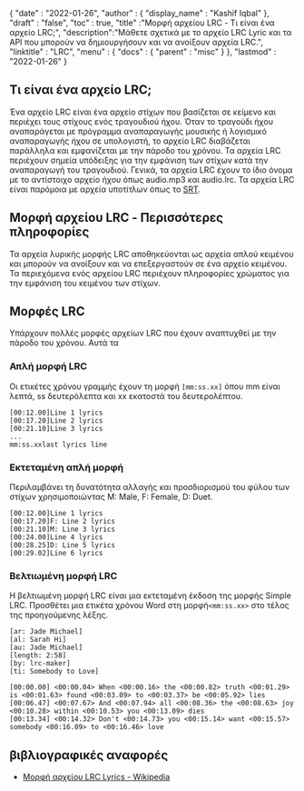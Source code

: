 {
  "date" : "2022-01-26",
  "author" : {
    "display_name" : "Kashif Iqbal"
},
  "draft" : "false",
  "toc" : true,
  "title" :"Μορφή αρχείου LRC - Τι είναι ένα αρχείο LRC;",
  "description":"Μάθετε σχετικά με το αρχείο LRC Lyric και τα API που μπορούν να δημιουργήσουν και να ανοίξουν αρχεία LRC.",
  "linktitle" : "LRC",
  "menu" : {
    "docs" : {
      "parent" : "misc"
}
},
  "lastmod" : "2022-01-26"
}

## Τι είναι ένα αρχείο LRC;

Ένα αρχείο LRC είναι ένα αρχείο στίχων που βασίζεται σε κείμενο και περιέχει τους στίχους ενός τραγουδιού ήχου. Όταν το τραγούδι ήχου αναπαράγεται με πρόγραμμα αναπαραγωγής μουσικής ή λογισμικό αναπαραγωγής ήχου σε υπολογιστή, το αρχείο LRC διαβάζεται παράλληλα και εμφανίζεται με την πάροδο του χρόνου. Τα αρχεία LRC περιέχουν σημεία υπόδειξης για την εμφάνιση των στίχων κατά την αναπαραγωγή του τραγουδιού. Γενικά, τα αρχεία LRC έχουν το ίδιο όνομα με το αντίστοιχο αρχείο ήχου όπως audio.mp3 και audio.lrc. Τα αρχεία LRC είναι παρόμοια με αρχεία υποτίτλων όπως το [SRT](/el/video/srt/).

## Μορφή αρχείου LRC - Περισσότερες πληροφορίες

Τα αρχεία λυρικής μορφής LRC αποθηκεύονται ως αρχεία απλού κειμένου και μπορούν να ανοίξουν και να επεξεργαστούν σε ένα αρχείο κειμένου. Τα περιεχόμενα ενός αρχείου LRC περιέχουν πληροφορίες χρώματος για την εμφάνιση του κειμένου των στίχων.

## Μορφές LRC

Υπάρχουν πολλές μορφές αρχείων LRC που έχουν αναπτυχθεί με την πάροδο του χρόνου. Αυτά τα

### Απλή μορφή LRC

Οι ετικέτες χρόνου γραμμής έχουν τη μορφή `[mm:ss.xx]` όπου mm είναι λεπτά, ss δευτερόλεπτα και xx εκατοστά του δευτερολέπτου.

```
[00:12.00]Line 1 lyrics
[00:17.20]Line 2 lyrics
[00:21.10]Line 3 lyrics
...
mm:ss.xxlast lyrics line
```

### Εκτεταμένη απλή μορφή

Περιλαμβάνει τη δυνατότητα αλλαγής και προσδιορισμού του φύλου των στίχων χρησιμοποιώντας M: Male, F: Female, D: Duet.

```
[00:12.00]Line 1 lyrics
[00:17.20]F: Line 2 lyrics
[00:21.10]M: Line 3 lyrics
[00:24.00]Line 4 lyrics
[00:28.25]D: Line 5 lyrics
[00:29.02]Line 6 lyrics
```
### Βελτιωμένη μορφή LRC

Η βελτιωμένη μορφή LRC είναι μια εκτεταμένη έκδοση της μορφής Simple LRC. Προσθέτει μια ετικέτα χρόνου Word στη μορφή`<mm:ss.xx>` στο τέλος της προηγούμενης λέξης.

```
[ar: Jade Michael]
[al: Sarah Hi]
[au: Jade Michael]
[length: 2:58]
[by: lrc-maker]
[ti: Somebody to Love]

[00:00.00] <00:00.04> When <00:00.16> the <00:00.82> truth <00:01.29> is <00:01.63> found <00:03.09> to <00:03.37> be <00:05.92> lies
[00:06.47] <00:07.67> And <00:07.94> all <00:08.36> the <00:08.63> joy <00:10.28> within <00:10.53> you <00:13.09> dies
[00:13.34] <00:14.32> Don't <00:14.73> you <00:15.14> want <00:15.57> somebody <00:16.09> to <00:16.46> love
```

## βιβλιογραφικές αναφορές

* [Μορφή αρχείου LRC Lyrics - Wikipedia](https://en.wikipedia.org/wiki/LRC_(file_format))


